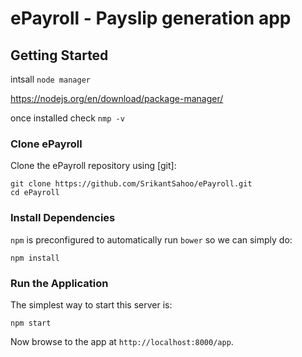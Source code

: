 # ePayroll - Payslip generation app


## Getting Started

intsall `node manager`

 https://nodejs.org/en/download/package-manager/
 
 once installed check  `nmp -v`


### Clone ePayroll

Clone the ePayroll repository using [git]:

```
git clone https://github.com/SrikantSahoo/ePayroll.git
cd ePayroll
```

### Install Dependencies

 `npm` is preconfigured to automatically run `bower` so we can simply do:

```
npm install
```

### Run the Application

 The simplest way to start this server is:

```
npm start
```

Now browse to the app at `http://localhost:8000/app`.